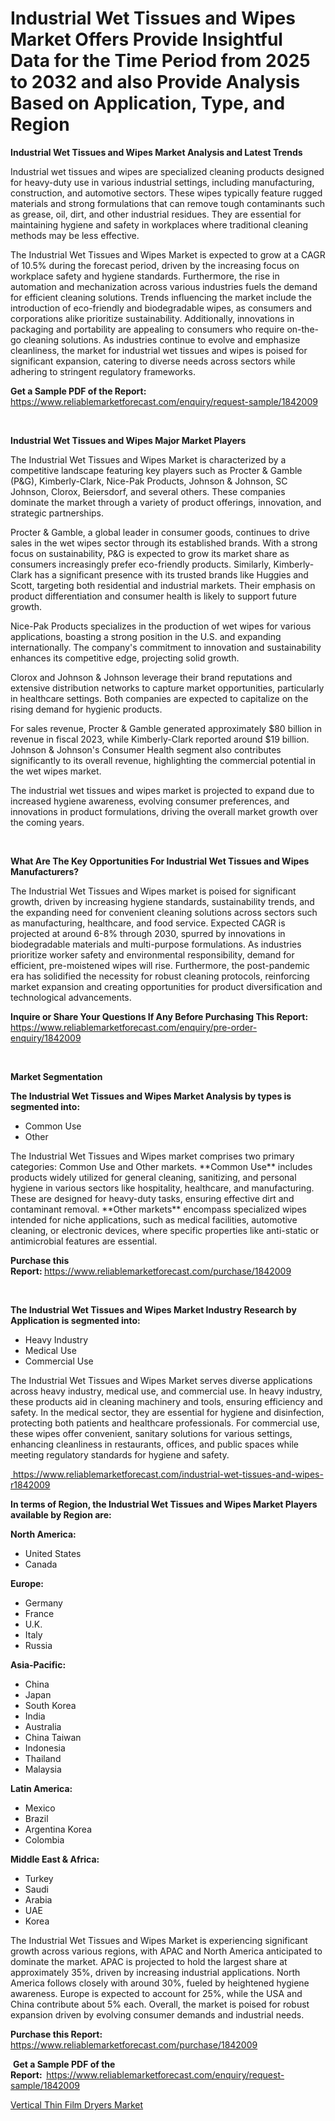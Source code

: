 <p><h1>Industrial Wet Tissues and Wipes Market Offers Provide Insightful Data for the Time Period from 2025 to 2032 and also Provide Analysis Based on Application, Type, and Region</h1></p><p><strong>Industrial Wet Tissues and Wipes Market Analysis and Latest Trends</strong></p>
<p><p>Industrial wet tissues and wipes are specialized cleaning products designed for heavy-duty use in various industrial settings, including manufacturing, construction, and automotive sectors. These wipes typically feature rugged materials and strong formulations that can remove tough contaminants such as grease, oil, dirt, and other industrial residues. They are essential for maintaining hygiene and safety in workplaces where traditional cleaning methods may be less effective.</p><p>The Industrial Wet Tissues and Wipes Market is expected to grow at a CAGR of 10.5% during the forecast period, driven by the increasing focus on workplace safety and hygiene standards. Furthermore, the rise in automation and mechanization across various industries fuels the demand for efficient cleaning solutions. Trends influencing the market include the introduction of eco-friendly and biodegradable wipes, as consumers and corporations alike prioritize sustainability. Additionally, innovations in packaging and portability are appealing to consumers who require on-the-go cleaning solutions. As industries continue to evolve and emphasize cleanliness, the market for industrial wet tissues and wipes is poised for significant expansion, catering to diverse needs across sectors while adhering to stringent regulatory frameworks.</p></p>
<p><strong>Get a Sample PDF of the Report:&nbsp;</strong> <a href="https://www.reliablemarketforecast.com/enquiry/request-sample/1842009?utm_campaign=3549&utm_medium=2&utm_source=Github&utm_content=ia&utm_term=26032025&utm_id=industrial-wet-tissues-and-wipes">https://www.reliablemarketforecast.com/enquiry/request-sample/1842009</a></p>
<p>&nbsp;</p>
<p><strong>Industrial Wet Tissues and Wipes Major Market Players</strong></p>
<p><p>The Industrial Wet Tissues and Wipes Market is characterized by a competitive landscape featuring key players such as Procter & Gamble (P&G), Kimberly-Clark, Nice-Pak Products, Johnson & Johnson, SC Johnson, Clorox, Beiersdorf, and several others. These companies dominate the market through a variety of product offerings, innovation, and strategic partnerships.</p><p>Procter & Gamble, a global leader in consumer goods, continues to drive sales in the wet wipes sector through its established brands. With a strong focus on sustainability, P&G is expected to grow its market share as consumers increasingly prefer eco-friendly products. Similarly, Kimberly-Clark has a significant presence with its trusted brands like Huggies and Scott, targeting both residential and industrial markets. Their emphasis on product differentiation and consumer health is likely to support future growth.</p><p>Nice-Pak Products specializes in the production of wet wipes for various applications, boasting a strong position in the U.S. and expanding internationally. The company's commitment to innovation and sustainability enhances its competitive edge, projecting solid growth.</p><p>Clorox and Johnson & Johnson leverage their brand reputations and extensive distribution networks to capture market opportunities, particularly in healthcare settings. Both companies are expected to capitalize on the rising demand for hygienic products.</p><p>For sales revenue, Procter & Gamble generated approximately $80 billion in revenue in fiscal 2023, while Kimberly-Clark reported around $19 billion. Johnson & Johnson's Consumer Health segment also contributes significantly to its overall revenue, highlighting the commercial potential in the wet wipes market.</p><p>The industrial wet tissues and wipes market is projected to expand due to increased hygiene awareness, evolving consumer preferences, and innovations in product formulations, driving the overall market growth over the coming years.</p></p>
<p>&nbsp;</p>
<p><strong>What Are The Key Opportunities For Industrial Wet Tissues and Wipes Manufacturers?</strong></p>
<p><p>The Industrial Wet Tissues and Wipes market is poised for significant growth, driven by increasing hygiene standards, sustainability trends, and the expanding need for convenient cleaning solutions across sectors such as manufacturing, healthcare, and food service. Expected CAGR is projected at around 6-8% through 2030, spurred by innovations in biodegradable materials and multi-purpose formulations. As industries prioritize worker safety and environmental responsibility, demand for efficient, pre-moistened wipes will rise. Furthermore, the post-pandemic era has solidified the necessity for robust cleaning protocols, reinforcing market expansion and creating opportunities for product diversification and technological advancements.</p></p>
<p><strong>Inquire or Share Your Questions If Any Before Purchasing This Report:</strong> <a href="https://www.reliablemarketforecast.com/enquiry/pre-order-enquiry/1842009?utm_campaign=3549&utm_medium=2&utm_source=Github&utm_content=ia&utm_term=26032025&utm_id=industrial-wet-tissues-and-wipes">https://www.reliablemarketforecast.com/enquiry/pre-order-enquiry/1842009</a></p>
<p>&nbsp;</p>
<p><strong>Market Segmentation</strong></p>
<p><strong>The Industrial Wet Tissues and Wipes Market Analysis by types is segmented into:</strong></p>
<p><ul><li>Common Use</li><li>Other</li></ul></p>
<p><p>The Industrial Wet Tissues and Wipes market comprises two primary categories: Common Use and Other markets. **Common Use** includes products widely utilized for general cleaning, sanitizing, and personal hygiene in various sectors like hospitality, healthcare, and manufacturing. These are designed for heavy-duty tasks, ensuring effective dirt and contaminant removal. **Other markets** encompass specialized wipes intended for niche applications, such as medical facilities, automotive cleaning, or electronic devices, where specific properties like anti-static or antimicrobial features are essential.</p></p>
<p><strong>Purchase this Report:&nbsp;</strong><a href="https://www.reliablemarketforecast.com/purchase/1842009?utm_campaign=3549&utm_medium=2&utm_source=Github&utm_content=ia&utm_term=26032025&utm_id=industrial-wet-tissues-and-wipes">https://www.reliablemarketforecast.com/purchase/1842009</a></p>
<p>&nbsp;</p>
<p><strong>The Industrial Wet Tissues and Wipes Market Industry Research by Application is segmented into:</strong></p>
<p><ul><li>Heavy Industry</li><li>Medical Use</li><li>Commercial Use</li></ul></p>
<p><p>The Industrial Wet Tissues and Wipes Market serves diverse applications across heavy industry, medical use, and commercial use. In heavy industry, these products aid in cleaning machinery and tools, ensuring efficiency and safety. In the medical sector, they are essential for hygiene and disinfection, protecting both patients and healthcare professionals. For commercial use, these wipes offer convenient, sanitary solutions for various settings, enhancing cleanliness in restaurants, offices, and public spaces while meeting regulatory standards for hygiene and safety.</p></p>
<p><a href="https://www.reliablemarketforecast.com/industrial-wet-tissues-and-wipes-r1842009?utm_campaign=3549&utm_medium=2&utm_source=Github&utm_content=ia&utm_term=26032025&utm_id=industrial-wet-tissues-and-wipes">&nbsp;https://www.reliablemarketforecast.com/industrial-wet-tissues-and-wipes-r1842009</a></p>
<p><strong>In terms of Region, the Industrial Wet Tissues and Wipes Market Players available by Region are:</strong></p>
<p>
    <p> <strong> North America: </strong>
        <ul>
            <li>United States</li>
            <li>Canada</li>
        </ul>
        </p> 
    <p> <strong> Europe: </strong>
        <ul>
            <li>Germany</li>
            <li>France</li>
            <li>U.K.</li>
            <li>Italy</li>
            <li>Russia</li>
        </ul>
        </p> 
    <p> <strong> Asia-Pacific: </strong>
        <ul>
            <li>China</li>
            <li>Japan</li>
            <li>South Korea</li>
            <li>India</li>
            <li>Australia</li>
            <li>China Taiwan</li>
            <li>Indonesia</li>
            <li>Thailand</li>
            <li>Malaysia</li>
        </ul>
        </p> 
    <p> <strong> Latin America: </strong>
        <ul>
            <li>Mexico</li>
            <li>Brazil</li>
            <li>Argentina Korea</li>
            <li>Colombia</li>
        </ul>
        </p> 
    <p> <strong> Middle East & Africa: </strong>
        <ul>
            <li>Turkey</li>
            <li>Saudi</li>
            <li>Arabia</li>
            <li>UAE</li>
            <li>Korea</li>
        </ul>
    </p>
    </p>
<p><p>The Industrial Wet Tissues and Wipes Market is experiencing significant growth across various regions, with APAC and North America anticipated to dominate the market. APAC is projected to hold the largest share at approximately 35%, driven by increasing industrial applications. North America follows closely with around 30%, fueled by heightened hygiene awareness. Europe is expected to account for 25%, while the USA and China contribute about 5% each. Overall, the market is poised for robust expansion driven by evolving consumer demands and industrial needs.</p></p>
<p><strong>Purchase this Report: </strong><a href="https://www.reliablemarketforecast.com/purchase/1842009?utm_campaign=3549&utm_medium=2&utm_source=Github&utm_content=ia&utm_term=26032025&utm_id=industrial-wet-tissues-and-wipes">https://www.reliablemarketforecast.com/purchase/1842009</a></p>
<p>&nbsp;<strong>Get a Sample PDF of the Report:&nbsp;&nbsp;</strong><a href="https://www.reliablemarketforecast.com/enquiry/request-sample/1842009?utm_campaign=3549&utm_medium=2&utm_source=Github&utm_content=ia&utm_term=26032025&utm_id=industrial-wet-tissues-and-wipes">https://www.reliablemarketforecast.com/enquiry/request-sample/1842009</a></p>
<p><strong></strong></p>
<p><p><a href="https://github.com/osamhcombre/Market-Research-Report-List-1/blob/main/vertical-thin-film-dryers-market.md?utm_campaign=3549&utm_medium=2&utm_source=Github&utm_content=ia&utm_term=26032025&utm_id=industrial-wet-tissues-and-wipes">Vertical Thin Film Dryers Market</a></p></p>